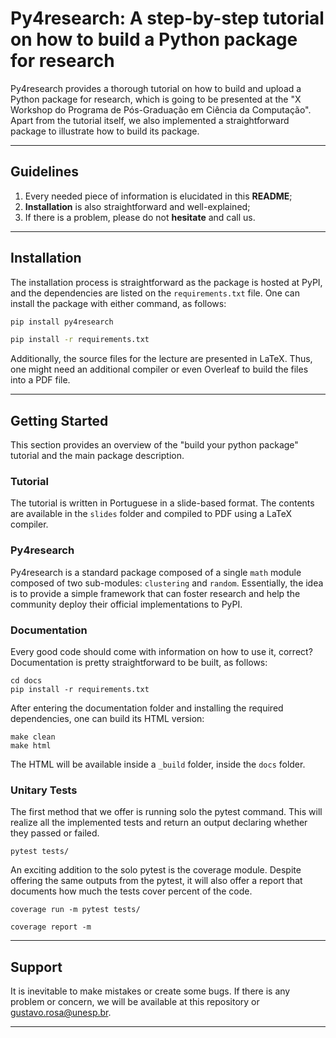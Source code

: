 # Py4research: A step-by-step tutorial on how to build a Python package for research

Py4research provides a thorough tutorial on how to build and upload a Python package for research, which is going to be presented at the "X Workshop do Programa de Pós-Graduação em Ciência da Computação". Apart from the tutorial itself, we also implemented a straightforward package to illustrate how to build its package.

---

## Guidelines

1. Every needed piece of information is elucidated in this **README**;
2. **Installation** is also straightforward and well-explained;
3. If there is a problem, please do not **hesitate** and call us.

---

## Installation

The installation process is straightforward as the package is hosted at PyPI, and the dependencies are listed on the `requirements.txt` file. One can install the package with either command, as follows:

```bash
pip install py4research
```

```bash
pip install -r requirements.txt
```

Additionally, the source files for the lecture are presented in LaTeX. Thus, one might need an additional compiler or even Overleaf to build the files into a PDF file.

---

## Getting Started

This section provides an overview of the "build your python package" tutorial and the main package description.

### Tutorial

The tutorial is written in Portuguese in a slide-based format. The contents are available in the `slides` folder and compiled to PDF using a LaTeX compiler.

### Py4research

Py4research is a standard package composed of a single `math` module composed of two sub-modules: `clustering` and `random`. Essentially, the idea is to provide a simple framework that can foster research and help the community deploy their official implementations to PyPI.

### Documentation

Every good code should come with information on how to use it, correct? Documentation is pretty straightforward to be built, as follows:

```
cd docs
pip install -r requirements.txt
```

After entering the documentation folder and installing the required dependencies, one can build its HTML version:

```
make clean
make html
```

The HTML will be available inside a `_build` folder, inside the `docs` folder.

### Unitary Tests

The first method that we offer is running solo the pytest command. This will realize all the implemented tests and return an output declaring whether they passed or failed.

```pytest tests/```

An exciting addition to the solo pytest is the coverage module. Despite offering the same outputs from the pytest, it will also offer a report that documents how much the tests cover percent of the code.

```coverage run -m pytest tests/```

```coverage report -m```

---

## Support

It is inevitable to make mistakes or create some bugs. If there is any problem or concern, we will be available at this repository or gustavo.rosa@unesp.br.

---
